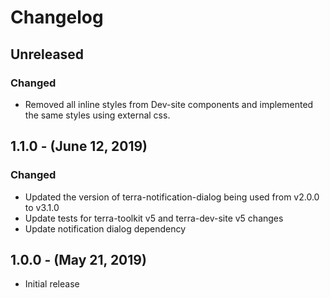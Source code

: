 Changelog
=========

Unreleased
----------
### Changed
* Removed all inline styles from Dev-site components and implemented the same styles using external css.

1.1.0 - (June 12, 2019)
------------------
### Changed
* Updated the version of terra-notification-dialog being used from v2.0.0 to v3.1.0
* Update tests for terra-toolkit v5 and terra-dev-site v5 changes
* Update notification dialog dependency

1.0.0 - (May 21, 2019)
------------------
* Initial release

